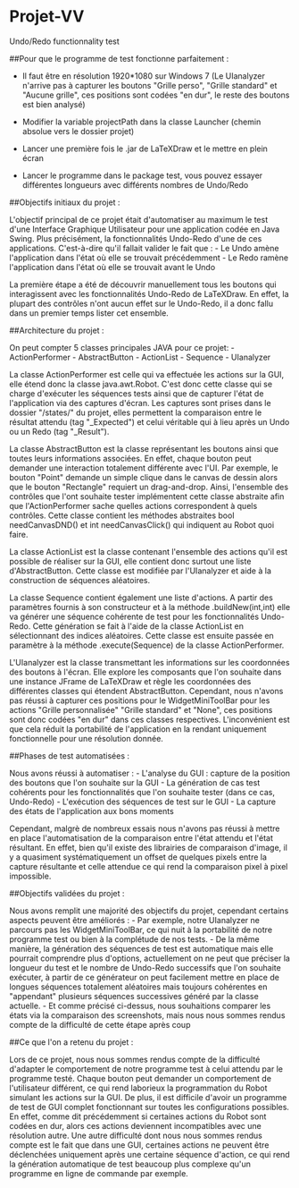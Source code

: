 # Projet-VV
Undo/Redo functionnality test

##Pour que le programme de test fonctionne parfaitement :
  - Il faut être en résolution 1920*1080 sur Windows 7
  (Le UIanalyzer n'arrive pas à capturer les boutons "Grille perso", "Grille standard" et "Aucune grille", ces positions sont codées "en dur", le reste des boutons est bien analysé)
  
  - Modifier la variable projectPath dans la classe Launcher (chemin absolue vers le dossier projet)
  - Lancer une première fois le .jar de LaTeXDraw et le mettre en plein écran
  - Lancer le programme dans le package test, vous pouvez essayer différentes longueurs avec différents nombres de Undo/Redo
  
##Objectifs initiaux du projet :

L'objectif principal de ce projet était d'automatiser au maximum le test d'une Interface Graphique Utilisateur pour une application codée en Java Swing. Plus précisément, la fonctionnalités Undo-Redo d'une de ces applications. C'est-à-dire qu'il fallait valider le fait que :
	- Le Undo amène l'application dans l'état où elle se trouvait précédemment
	- Le Redo ramène l'application dans l'état où elle se trouvait avant le Undo

La première étape a été de découvrir manuellement tous les boutons qui interagissent avec les fonctionnalités Undo-Redo de LaTeXDraw. En effet, la plupart des contrôles n'ont aucun effet sur le Undo-Redo, il a donc fallu dans un premier temps lister cet ensemble.

##Architecture du projet :

On peut compter 5 classes principales JAVA pour ce projet:
	- ActionPerformer
	- AbstractButton
	- ActionList
	- Sequence
	- UIanalyzer
	
La classe ActionPerformer est celle qui va effectuée les actions sur la GUI, elle étend donc la classe java.awt.Robot. C'est donc cette classe qui se charge d'exécuter les séquences tests ainsi que de capturer l'état de l'application via des captures d'écran. Les captures sont prises dans le dossier "/states/" du projet, elles permettent la comparaison entre le résultat attendu (tag "_Expected") et celui véritable qui à lieu après un Undo ou un Redo (tag "_Result").
	
La classe AbstractButton est la classe représentant les boutons ainsi que toutes leurs informations associées. En effet, chaque bouton peut demander une interaction totalement différente avec l'UI. Par exemple, le bouton "Point" demande un simple clique dans le canvas de dessin alors que le bouton "Rectangle" requiert un drag-and-drop. Ainsi, l'ensemble des contrôles que l'ont souhaite tester implémentent cette classe abstraite afin que l'ActionPerformer sache quelles actions correspondent à quels contrôles. Cette classe contient les méthodes abstraites bool needCanvasDND() et int needCanvasClick() qui indiquent au Robot quoi faire.

La classe ActionList est la classe contenant l'ensemble des actions qu'il est possible de réaliser sur la GUI, elle contient donc surtout une liste d'AbstractButton. Cette classe est modifiée par l'UIanalyzer et aide à la construction de séquences aléatoires.

La classe Sequence contient également une liste d'actions. A partir des paramètres fournis à son constructeur et à la méthode .buildNew(int,int) elle va générer une séquence cohérente de test pour les fonctionnalités Undo-Redo. Cette génération se fait à l'aide de la classe ActionList en sélectionnant des indices aléatoires. Cette classe est ensuite passée en paramètre à la méthode .execute(Sequence) de la classe ActionPerformer.

L'UIanalyzer est la classe transmettant les informations sur les coordonnées des boutons à l'écran. Elle explore les composants que l'on souhaite dans une instance JFrame de LaTeXDraw et règle les coordonnées des différentes classes qui étendent AbstractButton. Cependant, nous n'avons pas réussi à capturer ces positions pour le WidgetMiniToolBar pour les actions "Grille personnalisée" "Grille standard" et "None", ces positions sont donc codées "en dur" dans ces classes respectives. L'inconvénient est que cela réduit la portabilité de l'application en la rendant uniquement fonctionnelle pour une résolution donnée.

##Phases de test automatisées :

Nous avons réussi à automatiser :
	- L'analyse du GUI : capture de la position des boutons que l'on souhaite sur la GUI
	- La génération de cas test cohérents pour les fonctionnalités que l'on souhaite tester (dans ce cas, Undo-Redo)
	- L'exécution des séquences de test sur le GUI
	- La capture des états de l'application aux bons moments

Cependant, malgrè de nombreux essais nous n'avons pas réussi à mettre en place l'automatisation de la comparaison entre l'état attendu et l'état résultant. En effet, bien qu'il existe des librairies de comparaison d'image, il y a quasiment systématiquement un offset de quelques pixels entre la capture résultante et celle attendue ce qui rend la comparaison pixel à pixel impossible.

##Objectifs validées du projet :

Nous avons remplit une majorité des objectifs du projet, cependant certains aspects peuvent être améliorés :
	- Par exemple, notre UIanalyzer ne parcours pas les WidgetMiniToolBar, ce qui nuit à la portabilité de notre programme test ou bien à la complétude de nos tests.
	- De la même manière, la génération des séquences de test est automatique mais elle pourrait comprendre plus d'options, actuellement on ne peut que préciser la longueur du test et le nombre de Undo-Redo successifs que l'on souhaite exécuter, à partir de ce générateur on peut facilement mettre en place de longues séquences totalement aléatoires mais toujours cohérentes en "appendant" plusieurs séquences successives généré par la classe actuelle.
	- Et comme précisé ci-dessus, nous souhaitions comparer les états via la comparaison des screenshots, mais nous nous sommes rendus compte de la difficulté de cette étape après coup

##Ce que l'on a retenu du projet :

Lors de ce projet, nous nous sommes rendus compte de la difficulté d'adapter le comportement de notre programme test à celui attendu par le programme testé. Chaque bouton peut demander un comportement de l'utilisateur différent, ce qui rend laborieux la programmation du Robot simulant les actions sur la GUI.
De plus, il est difficile d'avoir un programme de test de GUI complet fonctionnant sur toutes les configurations possibles. En effet, comme dit précédemment si certaines actions du Robot sont codées en dur, alors ces actions deviennent incompatibles avec une résolution autre.
Une autre difficulté dont nous nous sommes rendus compte est le fait que dans une GUI, certaines actions ne peuvent être déclenchées uniquement après une certaine séquence d'action, ce qui rend la génération automatique de test beaucoup plus complexe qu'un programme en ligne de commande par exemple.
